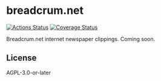 # breadcrum.net
[![Actions Status](https://github.com/hifiwi-fi/api.breadcrum.net/workflows/tests/badge.svg)](https://github.com/hifiwi-fi/api.breadcrum.net/actions)
[![Coverage Status](https://coveralls.io/repos/github/hifiwi-fi/api.breadcrum.net/badge.svg?branch=master)](https://coveralls.io/github/hifiwi-fi/api.breadcrum.net?branch=master)

Breadcrum.net internet newspaper clippings. Coming soon.

## License

AGPL-3.0-or-later
